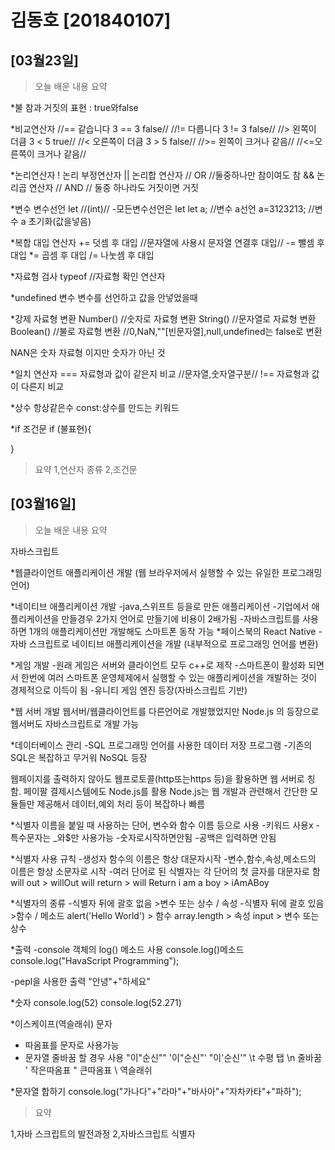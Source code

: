 # 김동호 [201840107]
## [03월23일]
> 오늘 배운 내용 요약

*불
참과 거짓의 표현 : true와false

*비교연산자
//== 같습니다 3 == 3 false//
//!= 다릅니다 3 != 3 false//
//>  왼쪽이 더큼 3 < 5 true//
//<  오른쪽이 더큼 3 > 5 false//
//>= 왼쪽이 크거나 같음//
//<=오른쪽이 크거나 같음//

*논리연산자
! 논리 부정연산자
|| 논리합 연산자 // OR //둘중하나만 참이여도 참
&& 논리곱 연산자 // AND // 둘중 하나라도 거짓이면 거짓

*변수
변수선언 let //(int)//
-모든변수선언은 let
let a; //변수 a선언
a=3123213; //변수 a 초기화(값을넣음)

*복합 대입 연산자
+= 덧셈 후 대입 //문자열에 사용시 문자열 연결후 대입//
-= 뺄셈 후 대입
*= 곱셈 후 대입
/= 나눗셈 후 대입

*자료형 검사
typeof //자료형 확인 연산자

*undefined 변수
변수를 선언하고 값을 안넣었을때 

*강제 자료형 변환
Number() //숫자로 자료형 변환
String() //문자열로 자료형 변환
Boolean() //불로 자료형 변환 //0,NaN,""[빈문자열],null,undefined는 false로 변환

NAN은 숫자 자료형 이지만 숫자가 아닌 것

*일치 연산자
=== 자료형과 값이 같은지 비교 //문자열,숫자열구분//
!== 자료형과 값이 다른지 비교

*상수
항상같은수
const:상수를 만드는 키워드

*if 조건문
if (불표현){

}

> 요약
1,연산자 종류
2,조건문

## [03월16일]
> 오늘 배운 내용 요약 

자바스크립트

*웹클라이언트 애플리케이션 개발
(웹 브라우저에서 실행할 수 있는 유일한 프로그래밍 언어)

*네이티브 애플리케이션 개발
-java,스위프트 등을로 만든 애플리케이션
-기업에서 애플리케이션을 만들경우 2가지 언어로 만들기에 비용이 2배가됨
-자바스크립트를 사용하면 1개의 애플리케이션만 개발해도 스마트폰 동작 가능
*페이스북의 React Native
-자바 스크립트로 네이티브 애플리케이션을 개발 (내부적으로 프로그래밍 언어를 변환)

*게임 개발
-원래 게임은 서버와 클라이언트 모두 c++로 
제작
-스마트폰이 활성화 되면서 한번에 여러 스마트폰 운영체제에서 실행할 수 있는 애플리케이션을 개발하는 것이 경제적으로 이득이 됨
-유니티 게임 엔진 등장(자바스크립트 기반)

*웹 서버 개발
웹서버/웹클라이언트를 다른언어로 개발했었지만
Node.js 의 등장으로 웹서버도 자바스크립트로 개발 가능

*데이터베이스 관리
-SQL 프로그래밍 언어를 사용한 데이터 저장 프로그램
-기존의 SQL은 복잡하고 무거워 NoSQL 등장


웹페이지를 출력하지 않아도 웹프로토콜(http또는https 등)을 활용하면 웹 서버로 칭함. 페이팔 결제시스템에도 Node.js를 활용
Node.js는 웹 개발과 관련해서 간단한 모듈들만 제공해서 데이터,예외 처리 등이 복잡하나 빠름

*식별자
이름을 붙일 때 사용하는 단어, 변수와 함수 이름 등으로 사용
-키워드 사용x
-특수문자는 _와$만 사용가능
-숫자로시작하면안됨
-공백은 입력하면 안됨

*식별자 사용 규칙
-생성자 함수의 이름은 항상 대문자시작
-변수,함수,속성,메소드의 이름은 항상 소문자로 시작
-여러 단어로 된 식별자는 각 단어의 첫 글자를 대문자로 함
will out > willOut
will return > will Return
i am a boy > iAmABoy

*식별자의 종류
-식별자 뒤에 괄호 없음 >변수 또는 상수 / 속성
-식별자 뒤에 괄호 있음 >함수 / 메소드
alert('Hello World') > 함수
array.length > 속성
input > 변수 또는 상수

*출력
-console 객체의 log() 메소드 사용
console.log()메소드
console.log("HavaScript Programming");

-pepl을 사용한 출력
"안녕"+"하세요"

*숫자
console.log(52)
console.log(52.271)

*이스케이프(역슬래쉬) 문자
- 따옴표를 문자로 사용가능
- 문자열 줄바꿈 할 경우 사용
"이\"순신"\"
'이"순신"'
"이'순신'"
\t 수평 탭
\n 줄바꿈
\' 작은따옴표
\" 큰따옴표
\\ 역슬래쉬

*문자열 합하기
console.log("가나다"+"라마"+"바사아"+"자차카타"+"파하");

>요약

1,자바 스크립트의 발전과정
2,자바스크립트 식별자